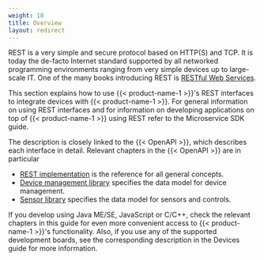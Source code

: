 ```yaml
---
weight: 10
title: Overview
layout: redirect
---
```


REST is a very simple and secure protocol based on HTTP(S) and TCP. It is today the de-facto Internet standard supported by all networked programming environments ranging from very simple devices up to large-scale IT. One of the many books introducing REST is [RESTful Web Services](http://oreilly.com/catalog/9780596529260).

This section explains how to use {{< product-name-1 >}}'s REST interfaces to integrate devices with {{< product-name-1 >}}. For general information on using REST interfaces and for information on developing applications on top of {{< product-name-1 >}} using REST refer to the Microservice SDK guide.

The description is closely linked to the {{< OpenAPI >}}, which describes each interface in detail. Relevant chapters in the {{< OpenAPI >}} are in particular

-   [REST implementation](https://cumulocity.com/api/#section/REST-implementation) is the reference for all general concepts.
-   [Device management library](https://cumulocity.com/api/#section/Device-management-library) specifies the data model for device management.
-   [Sensor library](https://cumulocity.com/api/#section/Sensor-library) specifies the data model for sensors and controls.

If you develop using Java ME/SE, JavaScript or C/C++, check the relevant chapters in this guide for even more convenient access to {{< product-name-1 >}}'s functionality. Also, if you use any of the supported development boards, see the corresponding description in the Devices guide for more information.
